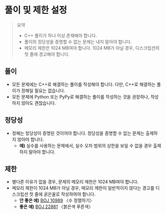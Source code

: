 # 풀이 및 제한 설정

> 요약
>
> - C++ 풀이가 하나 이상 존재해야 합니다.
> - 풀이의 정당성을 증명할 수 없는 문제는 내지 말아야 합니다.
> - 메모리 제한은 1024 MB여야 합니다. 1024 MB가 아닐 경우, 디스크립션의 첫 줄에 경고해야 합니다.

## 풀이

- 모든 문제에는 C++로 해결하는 풀이를 작성해야 합니다. 다만, C++로 해결하는 풀이가 정해일 필요는 없습니다.
- 모든 문제에 Python 또는 PyPy로 해결하는 풀이를 작성하는 것을 권장하나, 작성하지 않아도 괜찮습니다.

## 정당성

- 정해는 정당성이 증명된 것이어야 합니다. 정당성을 증명할 수 없는 문제는 출제하지 않아야 합니다.
  - **예)** 실수를 사용하는 문제에서, 실수 오차 범위의 상한을 보일 수 없을 경우 출제하지 말아야 합니다.

## 제한

- 별다른 이유가 없을 경우, 문제의 메모리 제한은 1024 MB여야 합니다.
- 메모리 제한이 1024 MB가 아닐 경우, 메모리 제한이 일반적이지 않다는 경고를 디스크립션 첫 줄에 굵은꼴로 작성하여야 합니다.
  - **안 좋은 예)** [BOJ 10989](https://www.acmicpc.net/problem/10989) 〈수 정렬하기〉
  - **좋은 예)** [BOJ 22881](https://www.acmicpc.net/problem/22881) 〈붉은색 푸른색〉

